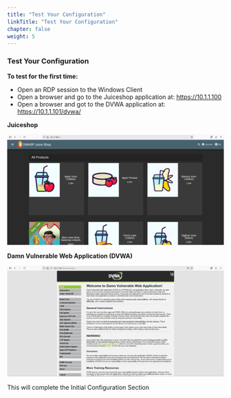 ```yaml
---
title: "Test Your Configuration"
linkTitle: "Test Your Configuration"
chapter: false
weight: 5
---
```

### **Test Your Configuration**

**To test for the first time:**

- Open an RDP session to the Windows Client
- Open a browser and go to the Juiceshop application at: https://10.1.1.100
- Open a browser and got to the DVWA application at: https://10.1.1.101/dvwa/

**Juiceshop**

![](juiceshop-test.png)

**Damn Vulnerable Web Application \(DVWA\)**

![](dvwa-test.png)

This will complete the Initial Configuration Section